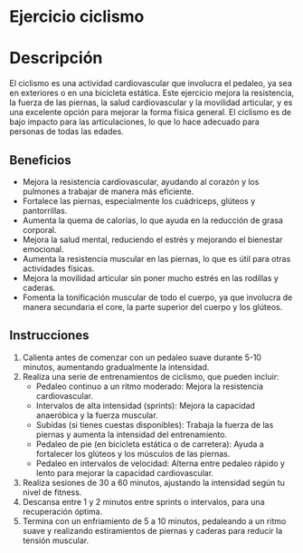 # Ejercicio ciclismo

# Descripción
El ciclismo es una actividad cardiovascular que involucra el pedaleo, ya sea en exteriores o en una bicicleta estática. Este ejercicio mejora la resistencia, la fuerza de las piernas, la salud cardiovascular y la movilidad articular, y es una excelente opción para mejorar la forma física general. El ciclismo es de bajo impacto para las articulaciones, lo que lo hace adecuado para personas de todas las edades.

## Beneficios
- Mejora la resistencia cardiovascular, ayudando al corazón y los pulmones a trabajar de manera más eficiente.
- Fortalece las piernas, especialmente los cuádriceps, glúteos y pantorrillas.
- Aumenta la quema de calorías, lo que ayuda en la reducción de grasa corporal.
- Mejora la salud mental, reduciendo el estrés y mejorando el bienestar emocional.
- Aumenta la resistencia muscular en las piernas, lo que es útil para otras actividades físicas.
- Mejora la movilidad articular sin poner mucho estrés en las rodillas y caderas.
- Fomenta la tonificación muscular de todo el cuerpo, ya que involucra de manera secundaria el core, la parte superior del cuerpo y los glúteos.

## Instrucciones
1. Calienta antes de comenzar con un pedaleo suave durante 5-10 minutos, aumentando gradualmente la intensidad.
2. Realiza una serie de entrenamientos de ciclismo, que pueden incluir:
    - Pedaleo continuo a un ritmo moderado: Mejora la resistencia cardiovascular.
    - Intervalos de alta intensidad (sprints): Mejora la capacidad anaeróbica y la fuerza muscular.
    - Subidas (si tienes cuestas disponibles): Trabaja la fuerza de las piernas y aumenta la intensidad del entrenamiento.
    - Pedaleo de pie (en bicicleta estática o de carretera): Ayuda a fortalecer los glúteos y los músculos de las piernas.
    - Pedaleo en intervalos de velocidad: Alterna entre pedaleo rápido y lento para mejorar la capacidad cardiovascular.
3. Realiza sesiones de 30 a 60 minutos, ajustando la intensidad según tu nivel de fitness.
4. Descansa entre 1 y 2 minutos entre sprints o intervalos, para una recuperación óptima.
5. Termina con un enfriamiento de 5 a 10 minutos, pedaleando a un ritmo suave y realizando estiramientos de piernas y caderas para reducir la tensión muscular.